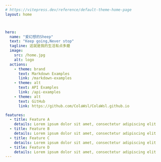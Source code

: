 ```yaml
---
# https://vitepress.dev/reference/default-theme-home-page
layout: home



hero:
  name: "爱幻想的Sheep"
  text: "Keep going,Never stop"
  tagline: 这就是我的生活有点多磨
  image:
    src: /home.jpg
    alt: logo
  actions:
    - theme: brand
      text: Markdown Examples
      link: /markdown-examples
    - theme: alt
      text: API Examples
      link: /api-examples
    - theme: alt
      text: GitHub
      link: https://github.com/ColaWsl/ColaWsl.github.io

features:
  - title: Feature A
    details: Lorem ipsum dolor sit amet, consectetur adipiscing elit
  - title: Feature B
    details: Lorem ipsum dolor sit amet, consectetur adipiscing elit
  - title: Feature C
    details: Lorem ipsum dolor sit amet, consectetur adipiscing elit  
  - title: Feature D
    details: Lorem ipsum dolor sit amet, consectetur adipiscing elit
---
```

